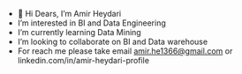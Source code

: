 - 👋 Hi Dears, I’m Amir Heydari
- I’m interested in BI and Data Engineering
- I’m currently learning Data Mining
- I’m looking to collaborate on BI and Data warehouse
- For reach me please take email amir.he1366@gmail.com or linkedin.com/in/amir-heydari-profile


<!---
AmirHeydari66/AmirHeydari66 is a ✨ special ✨ repository because its `README.md` (this file) appears on your GitHub profile.
You can click the Preview link to take a look at your changes.
--->
